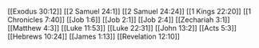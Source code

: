 [[Exodus 30:12]]
[[2 Samuel 24:1]]
[[2 Samuel 24:24]]
[[1 Kings 22:20]]
[[1 Chronicles 7:40]]
[[Job 1:6]]
[[Job 2:1]]
[[Job 2:4]]
[[Zechariah 3:1]]
[[Matthew 4:3]]
[[Luke 11:53]]
[[Luke 22:31]]
[[John 13:2]]
[[Acts 5:3]]
[[Hebrews 10:24]]
[[James 1:13]]
[[Revelation 12:10]]
